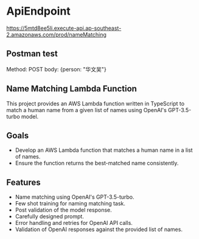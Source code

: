 # ApiEndpoint

https://5mtd8ee5li.execute-api.ap-southeast-2.amazonaws.com/prod/nameMatching

## Postman test

Method: POST
body: {person: "华文吴"}

## Name Matching Lambda Function

This project provides an AWS Lambda function written in TypeScript to match a human name from a given list of names using OpenAI's GPT-3.5-turbo model.

## Goals

- Develop an AWS Lambda function that matches a human name in a list of names.
- Ensure the function returns the best-matched name consistently.

## Features

- Name matching using OpenAI's GPT-3.5-turbo.
- Few shot training for naming matching task.
- Post validation of the model response.
- Carefully designed prompt.
- Error handling and retries for OpenAI API calls.
- Validation of OpenAI responses against the provided list of names.
